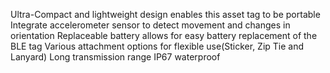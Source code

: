 Ultra-Compact and lightweight design enables this asset tag to be portable
Integrate accelerometer sensor to detect movement and changes in orientation
Replaceable battery allows for easy battery replacement of the BLE tag
Various attachment options for flexible use(Sticker, Zip Tie and Lanyard)
Long transmission range
IP67 waterproof
